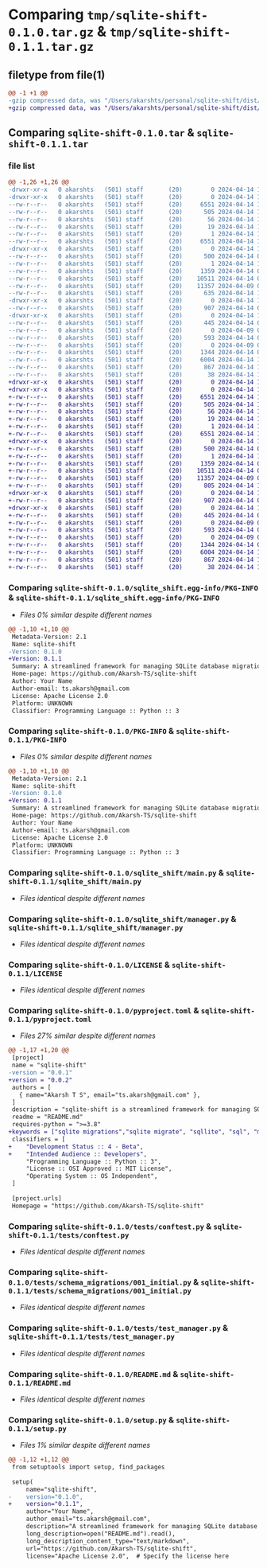 # Comparing `tmp/sqlite-shift-0.1.0.tar.gz` & `tmp/sqlite-shift-0.1.1.tar.gz`

## filetype from file(1)

```diff
@@ -1 +1 @@
-gzip compressed data, was "/Users/akarshts/personal/sqlite-shift/dist/tmppz812_t5/sqlite-shift-0.1.0.tar", last modified: Sun Apr 14 13:48:27 2024, max compression
+gzip compressed data, was "/Users/akarshts/personal/sqlite-shift/dist/tmpahfguxvn/sqlite-shift-0.1.1.tar", last modified: Sun Apr 14 14:35:46 2024, max compression
```

## Comparing `sqlite-shift-0.1.0.tar` & `sqlite-shift-0.1.1.tar`

### file list

```diff
@@ -1,26 +1,26 @@
-drwxr-xr-x   0 akarshts   (501) staff       (20)        0 2024-04-14 13:48:27.000000 sqlite-shift-0.1.0/
-drwxr-xr-x   0 akarshts   (501) staff       (20)        0 2024-04-14 13:48:27.000000 sqlite-shift-0.1.0/sqlite_shift.egg-info/
--rw-r--r--   0 akarshts   (501) staff       (20)     6551 2024-04-14 13:48:27.000000 sqlite-shift-0.1.0/sqlite_shift.egg-info/PKG-INFO
--rw-r--r--   0 akarshts   (501) staff       (20)      505 2024-04-14 13:48:27.000000 sqlite-shift-0.1.0/sqlite_shift.egg-info/SOURCES.txt
--rw-r--r--   0 akarshts   (501) staff       (20)       56 2024-04-14 13:48:27.000000 sqlite-shift-0.1.0/sqlite_shift.egg-info/entry_points.txt
--rw-r--r--   0 akarshts   (501) staff       (20)       19 2024-04-14 13:48:27.000000 sqlite-shift-0.1.0/sqlite_shift.egg-info/top_level.txt
--rw-r--r--   0 akarshts   (501) staff       (20)        1 2024-04-14 13:48:27.000000 sqlite-shift-0.1.0/sqlite_shift.egg-info/dependency_links.txt
--rw-r--r--   0 akarshts   (501) staff       (20)     6551 2024-04-14 13:48:27.000000 sqlite-shift-0.1.0/PKG-INFO
-drwxr-xr-x   0 akarshts   (501) staff       (20)        0 2024-04-14 13:48:27.000000 sqlite-shift-0.1.0/sqlite_shift/
--rw-r--r--   0 akarshts   (501) staff       (20)      500 2024-04-14 08:24:17.000000 sqlite-shift-0.1.0/sqlite_shift/base_migration.py
--rw-r--r--   0 akarshts   (501) staff       (20)        1 2024-04-14 13:46:46.000000 sqlite-shift-0.1.0/sqlite_shift/__init__.py
--rw-r--r--   0 akarshts   (501) staff       (20)     1359 2024-04-14 08:24:09.000000 sqlite-shift-0.1.0/sqlite_shift/main.py
--rw-r--r--   0 akarshts   (501) staff       (20)    10511 2024-04-14 09:44:01.000000 sqlite-shift-0.1.0/sqlite_shift/manager.py
--rw-r--r--   0 akarshts   (501) staff       (20)    11357 2024-04-09 03:53:29.000000 sqlite-shift-0.1.0/LICENSE
--rw-r--r--   0 akarshts   (501) staff       (20)      635 2024-04-14 13:45:32.000000 sqlite-shift-0.1.0/pyproject.toml
-drwxr-xr-x   0 akarshts   (501) staff       (20)        0 2024-04-14 13:48:27.000000 sqlite-shift-0.1.0/tests/
--rw-r--r--   0 akarshts   (501) staff       (20)      907 2024-04-14 09:28:11.000000 sqlite-shift-0.1.0/tests/conftest.py
-drwxr-xr-x   0 akarshts   (501) staff       (20)        0 2024-04-14 13:48:27.000000 sqlite-shift-0.1.0/tests/schema_migrations/
--rw-r--r--   0 akarshts   (501) staff       (20)      445 2024-04-14 09:44:32.000000 sqlite-shift-0.1.0/tests/schema_migrations/002_add_foriegn_key.py
--rw-r--r--   0 akarshts   (501) staff       (20)        0 2024-04-09 07:43:10.000000 sqlite-shift-0.1.0/tests/schema_migrations/__init__.py
--rw-r--r--   0 akarshts   (501) staff       (20)      593 2024-04-14 09:44:23.000000 sqlite-shift-0.1.0/tests/schema_migrations/001_initial.py
--rw-r--r--   0 akarshts   (501) staff       (20)        0 2024-04-09 07:36:28.000000 sqlite-shift-0.1.0/tests/__init__.py
--rw-r--r--   0 akarshts   (501) staff       (20)     1344 2024-04-14 09:45:27.000000 sqlite-shift-0.1.0/tests/test_manager.py
--rw-r--r--   0 akarshts   (501) staff       (20)     6004 2024-04-14 13:17:26.000000 sqlite-shift-0.1.0/README.md
--rw-r--r--   0 akarshts   (501) staff       (20)      867 2024-04-14 13:46:28.000000 sqlite-shift-0.1.0/setup.py
--rw-r--r--   0 akarshts   (501) staff       (20)       38 2024-04-14 13:48:27.000000 sqlite-shift-0.1.0/setup.cfg
+drwxr-xr-x   0 akarshts   (501) staff       (20)        0 2024-04-14 14:35:46.000000 sqlite-shift-0.1.1/
+drwxr-xr-x   0 akarshts   (501) staff       (20)        0 2024-04-14 14:35:46.000000 sqlite-shift-0.1.1/sqlite_shift.egg-info/
+-rw-r--r--   0 akarshts   (501) staff       (20)     6551 2024-04-14 14:35:46.000000 sqlite-shift-0.1.1/sqlite_shift.egg-info/PKG-INFO
+-rw-r--r--   0 akarshts   (501) staff       (20)      505 2024-04-14 14:35:46.000000 sqlite-shift-0.1.1/sqlite_shift.egg-info/SOURCES.txt
+-rw-r--r--   0 akarshts   (501) staff       (20)       56 2024-04-14 14:35:46.000000 sqlite-shift-0.1.1/sqlite_shift.egg-info/entry_points.txt
+-rw-r--r--   0 akarshts   (501) staff       (20)       19 2024-04-14 14:35:46.000000 sqlite-shift-0.1.1/sqlite_shift.egg-info/top_level.txt
+-rw-r--r--   0 akarshts   (501) staff       (20)        1 2024-04-14 14:35:46.000000 sqlite-shift-0.1.1/sqlite_shift.egg-info/dependency_links.txt
+-rw-r--r--   0 akarshts   (501) staff       (20)     6551 2024-04-14 14:35:46.000000 sqlite-shift-0.1.1/PKG-INFO
+drwxr-xr-x   0 akarshts   (501) staff       (20)        0 2024-04-14 14:35:46.000000 sqlite-shift-0.1.1/sqlite_shift/
+-rw-r--r--   0 akarshts   (501) staff       (20)      500 2024-04-14 08:24:17.000000 sqlite-shift-0.1.1/sqlite_shift/base_migration.py
+-rw-r--r--   0 akarshts   (501) staff       (20)        1 2024-04-14 13:46:46.000000 sqlite-shift-0.1.1/sqlite_shift/__init__.py
+-rw-r--r--   0 akarshts   (501) staff       (20)     1359 2024-04-14 08:24:09.000000 sqlite-shift-0.1.1/sqlite_shift/main.py
+-rw-r--r--   0 akarshts   (501) staff       (20)    10511 2024-04-14 09:44:01.000000 sqlite-shift-0.1.1/sqlite_shift/manager.py
+-rw-r--r--   0 akarshts   (501) staff       (20)    11357 2024-04-09 03:53:29.000000 sqlite-shift-0.1.1/LICENSE
+-rw-r--r--   0 akarshts   (501) staff       (20)      805 2024-04-14 14:33:41.000000 sqlite-shift-0.1.1/pyproject.toml
+drwxr-xr-x   0 akarshts   (501) staff       (20)        0 2024-04-14 14:35:46.000000 sqlite-shift-0.1.1/tests/
+-rw-r--r--   0 akarshts   (501) staff       (20)      907 2024-04-14 09:28:11.000000 sqlite-shift-0.1.1/tests/conftest.py
+drwxr-xr-x   0 akarshts   (501) staff       (20)        0 2024-04-14 14:35:46.000000 sqlite-shift-0.1.1/tests/schema_migrations/
+-rw-r--r--   0 akarshts   (501) staff       (20)      445 2024-04-14 09:44:32.000000 sqlite-shift-0.1.1/tests/schema_migrations/002_add_foriegn_key.py
+-rw-r--r--   0 akarshts   (501) staff       (20)        0 2024-04-09 07:43:10.000000 sqlite-shift-0.1.1/tests/schema_migrations/__init__.py
+-rw-r--r--   0 akarshts   (501) staff       (20)      593 2024-04-14 09:44:23.000000 sqlite-shift-0.1.1/tests/schema_migrations/001_initial.py
+-rw-r--r--   0 akarshts   (501) staff       (20)        0 2024-04-09 07:36:28.000000 sqlite-shift-0.1.1/tests/__init__.py
+-rw-r--r--   0 akarshts   (501) staff       (20)     1344 2024-04-14 09:45:27.000000 sqlite-shift-0.1.1/tests/test_manager.py
+-rw-r--r--   0 akarshts   (501) staff       (20)     6004 2024-04-14 13:17:26.000000 sqlite-shift-0.1.1/README.md
+-rw-r--r--   0 akarshts   (501) staff       (20)      867 2024-04-14 14:35:35.000000 sqlite-shift-0.1.1/setup.py
+-rw-r--r--   0 akarshts   (501) staff       (20)       38 2024-04-14 14:35:46.000000 sqlite-shift-0.1.1/setup.cfg
```

### Comparing `sqlite-shift-0.1.0/sqlite_shift.egg-info/PKG-INFO` & `sqlite-shift-0.1.1/sqlite_shift.egg-info/PKG-INFO`

 * *Files 0% similar despite different names*

```diff
@@ -1,10 +1,10 @@
 Metadata-Version: 2.1
 Name: sqlite-shift
-Version: 0.1.0
+Version: 0.1.1
 Summary: A streamlined framework for managing SQLite database migrations, inspired by Django.
 Home-page: https://github.com/Akarsh-TS/sqlite-shift
 Author: Your Name
 Author-email: ts.akarsh@gmail.com
 License: Apache License 2.0
 Platform: UNKNOWN
 Classifier: Programming Language :: Python :: 3
```

### Comparing `sqlite-shift-0.1.0/PKG-INFO` & `sqlite-shift-0.1.1/PKG-INFO`

 * *Files 0% similar despite different names*

```diff
@@ -1,10 +1,10 @@
 Metadata-Version: 2.1
 Name: sqlite-shift
-Version: 0.1.0
+Version: 0.1.1
 Summary: A streamlined framework for managing SQLite database migrations, inspired by Django.
 Home-page: https://github.com/Akarsh-TS/sqlite-shift
 Author: Your Name
 Author-email: ts.akarsh@gmail.com
 License: Apache License 2.0
 Platform: UNKNOWN
 Classifier: Programming Language :: Python :: 3
```

### Comparing `sqlite-shift-0.1.0/sqlite_shift/main.py` & `sqlite-shift-0.1.1/sqlite_shift/main.py`

 * *Files identical despite different names*

### Comparing `sqlite-shift-0.1.0/sqlite_shift/manager.py` & `sqlite-shift-0.1.1/sqlite_shift/manager.py`

 * *Files identical despite different names*

### Comparing `sqlite-shift-0.1.0/LICENSE` & `sqlite-shift-0.1.1/LICENSE`

 * *Files identical despite different names*

### Comparing `sqlite-shift-0.1.0/pyproject.toml` & `sqlite-shift-0.1.1/pyproject.toml`

 * *Files 27% similar despite different names*

```diff
@@ -1,17 +1,20 @@
 [project]
 name = "sqlite-shift"
-version = "0.0.1"
+version = "0.0.2"
 authors = [
   { name="Akarsh T S", email="ts.akarsh@gmail.com" },
 ]
 description = "sqlite-shift is a streamlined framework for managing SQLite database migrations, inspired by Django's methodology."
 readme = "README.md"
 requires-python = ">=3.8"
+keywords = ["sqlite migrations","sqlite migrate", "sqllite", "sql", "migrate", "migrations"]
 classifiers = [
+    "Development Status :: 4 - Beta",
+    "Intended Audience :: Developers",
     "Programming Language :: Python :: 3",
     "License :: OSI Approved :: MIT License",
     "Operating System :: OS Independent",
 ]
 
 [project.urls]
 Homepage = "https://github.com/Akarsh-TS/sqlite-shift"
```

### Comparing `sqlite-shift-0.1.0/tests/conftest.py` & `sqlite-shift-0.1.1/tests/conftest.py`

 * *Files identical despite different names*

### Comparing `sqlite-shift-0.1.0/tests/schema_migrations/001_initial.py` & `sqlite-shift-0.1.1/tests/schema_migrations/001_initial.py`

 * *Files identical despite different names*

### Comparing `sqlite-shift-0.1.0/tests/test_manager.py` & `sqlite-shift-0.1.1/tests/test_manager.py`

 * *Files identical despite different names*

### Comparing `sqlite-shift-0.1.0/README.md` & `sqlite-shift-0.1.1/README.md`

 * *Files identical despite different names*

### Comparing `sqlite-shift-0.1.0/setup.py` & `sqlite-shift-0.1.1/setup.py`

 * *Files 1% similar despite different names*

```diff
@@ -1,12 +1,12 @@
 from setuptools import setup, find_packages
 
 setup(
     name="sqlite-shift",
-    version="0.1.0",
+    version="0.1.1",
     author="Your Name",
     author_email="ts.akarsh@gmail.com",
     description="A streamlined framework for managing SQLite database migrations, inspired by Django.",
     long_description=open("README.md").read(),
     long_description_content_type="text/markdown",
     url="https://github.com/Akarsh-TS/sqlite-shift",
     license="Apache License 2.0",  # Specify the license here
```

